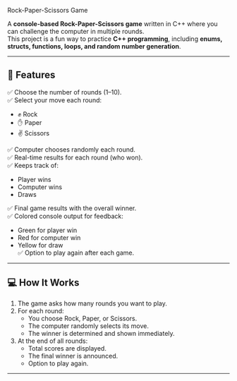 Rock-Paper-Scissors Game 

A **console-based Rock-Paper-Scissors game** written in C++ where you can challenge the computer in multiple rounds.  
This project is a fun way to practice **C++ programming**, including **enums, structs, functions, loops, and random number generation**.

---

## 🚀 Features

✅ Choose the number of rounds (1–10).  
✅ Select your move each round:  
- ✊ Rock  
- ✋ Paper  
- ✌️ Scissors  

✅ Computer chooses randomly each round.  
✅ Real-time results for each round (who won).  
✅ Keeps track of:  
- Player wins  
- Computer wins  
- Draws  

✅ Final game results with the overall winner.  
✅ Colored console output for feedback:  
- Green for player win  
- Red for computer win  
- Yellow for draw  
✅ Option to play again after each game.

---

## 💻 How It Works

1. The game asks how many rounds you want to play.  
2. For each round:
   - You choose Rock, Paper, or Scissors.
   - The computer randomly selects its move.
   - The winner is determined and shown immediately.  
3. At the end of all rounds:
   - Total scores are displayed.
   - The final winner is announced.
   - Option to play again.

---

